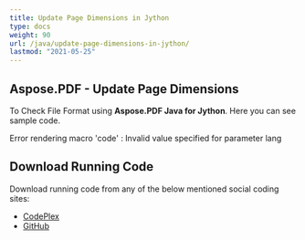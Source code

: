 ```yaml
---
title: Update Page Dimensions in Jython
type: docs
weight: 90
url: /java/update-page-dimensions-in-jython/
lastmod: "2021-05-25"
---
```



## Aspose.PDF - Update Page Dimensions

To Check File Format using **Aspose.PDF Java for Jython**. Here you can see sample code.

Error rendering macro 'code' : Invalid value specified for parameter lang

## Download Running Code

Download running code from any of the below mentioned social coding sites:

- [CodePlex](https://asposepdfjavajython.codeplex.com/releases)
- [GitHub](https://github.com/aspose-pdf/Aspose.PDF-for-Java/releases)
